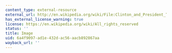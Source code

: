 ```yaml
---
content_type: external-resource
external_url: http://en.wikipedia.org/wiki/File:Clinton_and_President_Thein_Sein.jpg
has_external_license_warning: true
license: https://en.wikipedia.org/wiki/All_rights_reserved
status: ''
title: Image
uid: 6a4f9097-ad1e-432d-ac56-aacb892867aa
wayback_url: ''
---
```


